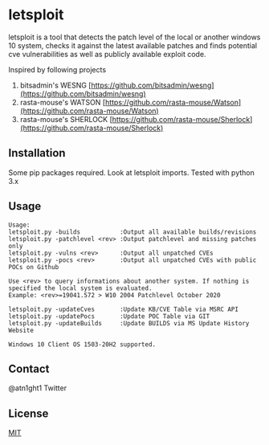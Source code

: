 # letsploit

letsploit is a tool that detects the patch level of the local or another windows 10 system, checks it against the latest available patches and finds potential cve vulnerabilities as well as publicly available exploit code.

Inspired by following projects
1) bitsadmin's WESNG [https://github.com/bitsadmin/wesng](https://github.com/bitsadmin/wesng)
2) rasta-mouse's WATSON [https://github.com/rasta-mouse/Watson](https://github.com/rasta-mouse/Watson)
3) rasta-mouse's SHERLOCK [https://github.com/rasta-mouse/Sherlock](https://github.com/rasta-mouse/Sherlock)

## Installation

Some pip packages required. Look at letsploit imports.
Tested with python 3.x


## Usage

```
Usage:
letsploit.py -builds           :Output all available builds/revisions
letsploit.py -patchlevel <rev> :Output patchlevel and missing patches only
letsploit.py -vulns <rev>      :Output all unpatched CVEs
letsploit.py -pocs <rev>       :Output all unpatched CVEs with public POCs on Github

Use <rev> to query informations about another system. If nothing is specified the local system is evaluated.
Example: <rev>=19041.572 > W10 2004 Patchlevel October 2020

letsploit.py -updateCves       :Update KB/CVE Table via MSRC API
letsploit.py -updatePocs       :Update POC Table via GIT
letsploit.py -updateBuilds     :Update BUILDS via MS Update History Website

Windows 10 Client OS 1503-20H2 supported.
```

## Contact

@atn1ght1 Twitter

## License
[MIT](https://choosealicense.com/licenses/mit/)
